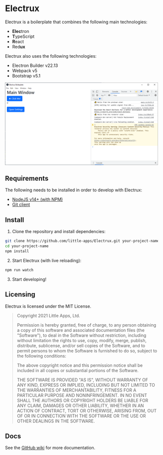 # Electrux
Electrux is a boilerplate that combines the following main technologies:

 * **Elec**tron
 * **T**ypeScript
 * **R**eact
 * Red**ux**

Electrux also uses the following technologies:

 * Electron Builder v22.13
 * Webpack v5
 * Bootstrap v5.1

![Electrux screenshot](https://github.com/little-apps/Electrux/blob/main/screenshot.png?raw=true)

## Requirements

The following needs to be installed in order to develop with Electrux:

 * [NodeJS v14+ (with NPM)](https://nodejs.org/en/download/)
 * [Git client](https://git-scm.com/downloads)

## Install

 1. Clone the repository and install dependencies:

```bash
git clone https://github.com/little-apps/Electrux.git your-project-name
cd your-project-name
npm install
```

 2. Start Electrux (with live reloading):

```bash
npm run watch
```

 3. Start developing!

## Licensing

Electrux is licensed under the MIT License.

 > Copyright 2021 Little Apps, Ltd.
 > 
 > Permission is hereby granted, free of charge, to any person obtaining a copy of this software and associated documentation files (the "Software"), to deal in the Software without restriction, including without limitation the rights to use, copy, modify, merge, publish, distribute, sublicense, and/or sell copies of the Software, and to permit persons to whom the Software is furnished to do so, subject to the following conditions:
 > 
 > The above copyright notice and this permission notice shall be included in all copies or substantial portions of the Software.
 > 
 > THE SOFTWARE IS PROVIDED "AS IS", WITHOUT WARRANTY OF ANY KIND, EXPRESS OR IMPLIED, INCLUDING BUT NOT LIMITED TO THE WARRANTIES OF MERCHANTABILITY, FITNESS FOR A PARTICULAR PURPOSE AND NONINFRINGEMENT. IN NO EVENT SHALL THE AUTHORS OR COPYRIGHT HOLDERS BE LIABLE FOR ANY CLAIM, DAMAGES OR OTHER LIABILITY, WHETHER IN AN ACTION OF CONTRACT, TORT OR OTHERWISE, ARISING FROM, OUT OF OR IN CONNECTION WITH THE SOFTWARE OR THE USE OR OTHER DEALINGS IN THE SOFTWARE.

## Docs

See the [GitHub wiki](https://github.com/little-apps/Electrux/wiki) for more documentation.
